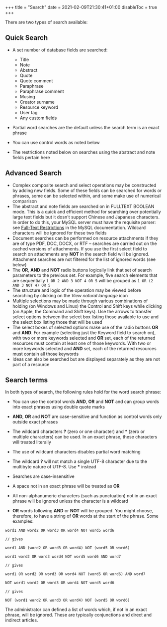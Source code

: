 +++
title = "Search"
date = 2021-02-09T21:30:41+01:00
disableToc = true
+++

There are two types of search available:

## Quick Search

* A set number of database fields are searched:
  - Title
  - Note
  - Abstract
  - Quote
  - Quote comment
  - Paraphrase
  - Paraphrase comment
  - Musing
  - Creator surname
  - Resource keyword
  - User tag
  - Any custom fields

* Partial word searches are the default unless the search term is an exact phrase
* You can use control words as noted below
* The restrictions noted below on searches using the abstract and note fields pertain here


## Advanced Search

* Complex composite search and select operations may be constructed by adding new fields. Some of these fields can be searched for words or phrases, some can be selected within, and some make use of numerical comparison
* The abstract and note fields are searched on in FULLTEXT BOOLEAN mode. This is a quick and efficient method for searching over potentially large text fields but it dosn't support Chinese and Japanese characters. In order to do this, your MySQL server must have the requisite parser: see [Full-Text Restrictions](https://dev.mysql.com/doc/refman/8.0/en/fulltext-restrictions.html) in the MySQL documentation. Wildcard characters will be ignored for these two fields
* Document searches can be performed on resource attachments if they are of type PDF, DOC, DOCX, or RTF – searches are carried out on the cached versions of attachments. If you use the first select field to search on attachments any **NOT** in the search field will be ignored. Attachment searches are not filtered for the list of ignored words (see below)
* The **OR**, **AND** and **NOT** radio buttons logically link that set of search parameters to the previous set. For example, five search elements that are sequentially `1 OR 2 AND 3 NOT 4 OR 5` will be grouped as `1 OR (2 AND 3 NOT 4) OR 5`
* The structure and logic of the operation may be viewed before searching by clicking on the _View natural language_ icon
* Multiple selections may be made through various combinations of holding (on Windows and Linux) the Control and Shift keys while clicking (on Apple, the Command and Shift keys). Use the arrows to transfer select options between the select box listing those available to use and the select box listing those that will be used
* The select boxes of selected options make use of the radio buttons **OR** and **AND**. For example (selecting just the Keyword field to search on), with two or more keywords selected and **OR** set, each of the returned resources must contain at least one of those keywords.  With two or more keywords selected and **AND** set, each of the returned resources must contain all those keywords
* Ideas can also be searched but are displayed separately as they are not part of a resource

## Search terms

In both types of search, the following rules hold for the word search phrase:

* You can use the control words **AND**, **OR** and **NOT** and can group words into exact phrases using double quote marks 

* **AND**, **OR** and **NOT** are case-sensitive and function as control words only outside exact phrases
* The wildcard characters **?** (zero or one character) and __*__ (zero or multiple characters) can be used. In an exact phrase, these characters will treated literally
* The use of wildcard characters disables partial word matching
* The wildcard **?** will not match a single UTF-8 character due to the multibyte nature of UTF-8. Use __*__ instead
* Searches are case-insensitive
* A space not in an exact phrase will be treated as **OR**
* All non-alphanumeric characters (such as punctuation) not in an exact phrase will be ignored unless the character is a wildcard
* **OR** words following **AND** or **NOT** will be grouped. You might choose, therefore, to have a string of **OR** words at the start of the phrase. Some examples: 

```
word1 AND word2 OR word3 OR word4 NOT word5 word6

// gives

word1 AND (word2 OR word3 OR word4) NOT (word5 OR word6)
```

```
word1 word2 OR word3 word4 NOT word5 word6 AND word7

// gives

word1 OR word2 OR word3 OR word4 NOT (word5 OR word6) AND word7
```

```
NOT word1 word2 OR word3 OR word4 NOT word5 word6

// gives

NOT (word1 word2 OR word3 OR word4) NOT (word5 OR word6)
```

The administrator can defined a list of words which, if not in an exact phrase, will be ignored.
These are typically conjunctions and direct and indirect articles.
